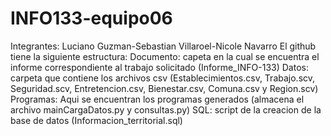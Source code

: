 # INFO133-equipo06
 Integrantes:
  Luciano Guzman-Sebastian Villaroel-Nicole Navarro 
  El github tiene la siguiente estructura:
    Documento: capeta en la cual se encuentra el informe correspondiente al trabajo solicitado (Informe_INFO-133)
    Datos: carpeta que contiene los archivos csv (Establecimientos.csv, Trabajo.scv, Seguridad.scv, Entretencion.csv, Bienestar.csv, Comuna.csv y Region.scv)
    Programas: Aqui se encuentran los programas generados (almacena el archivo mainCargaDatos.py y consultas.py)
    SQL: script de la creacion de la base de datos (Informacion_territorial.sql)
